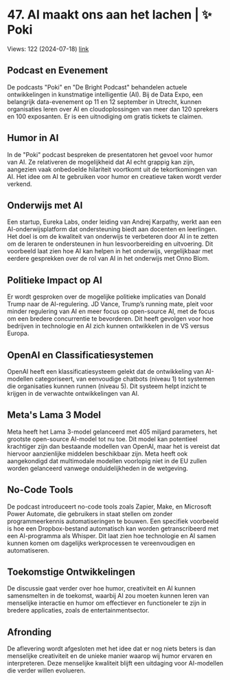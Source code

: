 # 47. AI maakt ons aan het lachen | ✨ Poki
Views: 122 (2024-07-18) [link](https://www.youtube.com/watch?v=0DoawiRVIcs)


 ## Podcast en Evenement
De podcasts "Poki" en "De Bright Podcast" behandelen actuele ontwikkelingen in kunstmatige intelligentie (AI). Bij de Data Expo, een belangrijk data-evenement op 11 en 12 september in Utrecht, kunnen organisaties leren over AI en cloudoplossingen van meer dan 120 sprekers en 100 exposanten. Er is een uitnodiging om gratis tickets te claimen.

## Humor in AI
In de "Poki" podcast bespreken de presentatoren het gevoel voor humor van AI. Ze relativeren de mogelijkheid dat AI echt grappig kan zijn, aangezien vaak onbedoelde hilariteit voortkomt uit de tekortkomingen van AI. Het idee om AI te gebruiken voor humor en creatieve taken wordt verder verkend.

## Onderwijs met AI
Een startup, Eureka Labs, onder leiding van Andrej Karpathy, werkt aan een AI-onderwijsplatform dat ondersteuning biedt aan docenten en leerlingen. Het doel is om de kwaliteit van onderwijs te verbeteren door AI in te zetten om de leraren te ondersteunen in hun lesvoorbereiding en uitvoering. Dit voorbeeld laat zien hoe AI kan helpen in het onderwijs, vergelijkbaar met eerdere gesprekken over de rol van AI in het onderwijs met Onno Blom.

## Politieke Impact op AI
Er wordt gesproken over de mogelijke politieke implicaties van Donald Trump naar de AI-regulering. JD Vance, Trump’s running mate, pleit voor minder regulering van AI en meer focus op open-source AI, met de focus om een bredere concurrentie te bevorderen. Dit heeft gevolgen voor hoe bedrijven in technologie en AI zich kunnen ontwikkelen in de VS versus Europa.

## OpenAI en Classificatiesystemen
OpenAI heeft een klassificatiesysteem gelekt dat de ontwikkeling van AI-modellen categoriseert, van eenvoudige chatbots (niveau 1) tot systemen die organisaties kunnen runnen (niveau 5). Dit systeem helpt inzicht te krijgen in de verwachte ontwikkelingen van AI.

## Meta's Lama 3 Model
Meta heeft het Lama 3-model gelanceerd met 405 miljard parameters, het grootste open-source AI-model tot nu toe. Dit model kan potentieel krachtiger zijn dan bestaande modellen van OpenAI, maar het is vereist dat hiervoor aanzienlijke middelen beschikbaar zijn. Meta heeft ook aangekondigd dat multimodale modellen voorlopig niet in de EU zullen worden gelanceerd vanwege onduidelijkheden in de wetgeving.

## No-Code Tools
De podcast introduceert no-code tools zoals Zapier, Make, en Microsoft Power Automate, die gebruikers in staat stellen om zonder programmeerkennis automatiseringen te bouwen. Een specifiek voorbeeld is hoe een Dropbox-bestand automatisch kan worden getranscribeerd met een AI-programma als Whisper. Dit laat zien hoe technologie en AI samen kunnen komen om dagelijks werkprocessen te vereenvoudigen en automatiseren.

## Toekomstige Ontwikkelingen
De discussie gaat verder over hoe humor, creativiteit en AI kunnen samensmelten in de toekomst, waarbij AI zou moeten kunnen leren van menselijke interactie en humor om effectiever en functioneler te zijn in bredere applicaties, zoals de entertainmentsector.

## Afronding
De aflevering wordt afgesloten met het idee dat er nog niets beters is dan menselijke creativiteit en de unieke manier waarop wij humor ervaren en interpreteren. Deze menselijke kwaliteit blijft een uitdaging voor AI-modellen die verder willen evolueren.
